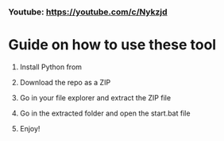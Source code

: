 ### Youtube: https://youtube.com/c/Nykzjd ###
      
# Guide on how to use these tool    
           
1. Install Python from   
   
2. Download the repo as a ZIP      
    
3. Go in your file explorer and extract the ZIP file   
       
4. Go in the extracted folder and open the start.bat file        
    
5. Enjoy!        